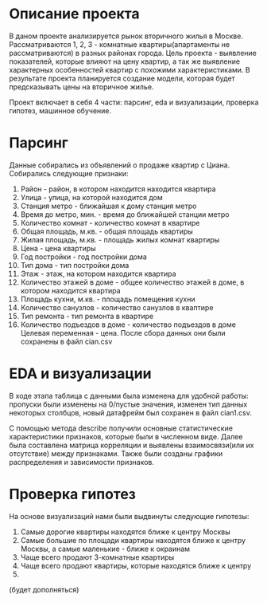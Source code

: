 # Описание проекта
В даном проекте анализируется рынок вторичного жилья в Москве. Рассматриваются 1, 2, 3 - комнатные квартиры(апартаменты не рассматриваются) в разных районах города. Цель проекта - выявление показателей, которые влияют на цену квартир, а так же выявление характерных особенностей квартир с похожими характеристиками. В результате проекта планируется создание модели, которая будет предсказывать цены на вторичное жилье.

Проект включает в себя 4 части: парсинг, eda и визуализации, проверка гипотез, машинное обучение. 
# Парсинг
Данные собирались из объявлений о продаже квартир с Циана. Собирались следующие признаки:
1. Район - район, в котором находится находится квартира
2. Улица - улица, на которой находится дом
3. Станция метро - ближайшая к дому станция метро
4. Время до метро, мин. - время до ближайшей станции метро
5. Количество комнат - количество комнат в квартире
6. Общая площадь, м.кв. - общая площадь квартиры
7. Жилая площадь, м.кв. - площадь жилых комнат квартиры
8. Цена - цена квартиры
9. Год постройки - год постройки дома
10. Тип дома - тип постройки дома
11. Этаж - этаж, на котором находится квартира
12. Количество этажей в доме - общее количество этажей в доме, в котором находится квартира
13. Площадь кухни, м.кв. - площадь помещения кухни
14. Количество санузлов - количество санузлов в кваптире
15. Тип ремонта - тип ремонта в квартире
16. Количество подъездов в доме - количество подъездов в доме
Целевая переменная - цена.
После сбора данных они были сохранены в файл cian.csv
# EDA и визуализации 
В ходе этапа таблица с данными была изменена для удобной работы: пропуски были изменены на 0/пустые значения, изменен тип данных некоторых столбцов, новый датафрейм был сохранен в файл cian1.сsv.

С помощью метода describe получили основные статистические характеристики признаков, которые были в численном виде. Далее была составлена матрица корреляции и выявлены взаимосвязи(или их отсутствие) между признаками. Также были созданы графики распределения и зависимости признаков. 

# Проверка гипотез
На основе визуализаций нами были выдвинуты следующие гипотезы: 
1. Самые дорогие квартиры находятся ближе к центру Москвы
2. Самые большие по площади квартиры находятся ближе к центру Москвы, а самые маленькие - ближе к окраинам
3. Чаще всего продают 3-комнатные квартиры
4. Чаще всего продают квартиры, которые находятся ближе к центру
5. 


(будет дополняться)

